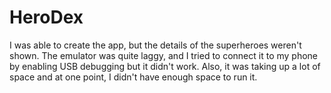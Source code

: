 # HeroDex
I was able to create the app, but the details of the superheroes weren't shown. The emulator was quite laggy, and I tried to connect it to my phone by enabling USB debugging but it didn't work. Also, it was taking up a lot of space and at one point, I didn't have enough space to run it.
